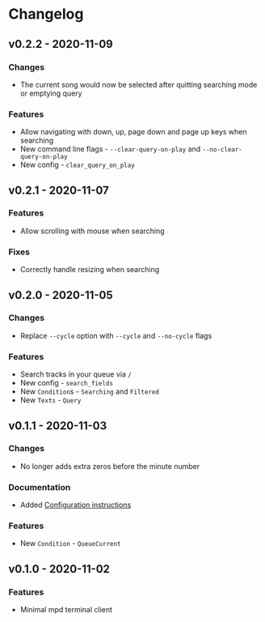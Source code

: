 # Changelog


## v0.2.2 - 2020-11-09

### Changes
- The current song would now be selected after quitting searching mode or emptying query

### Features
- Allow navigating with down, up, page down and page up keys when searching
- New command line flags - `--clear-query-on-play` and `--no-clear-query-on-play`
- New config - `clear_query_on_play`


## v0.2.1 - 2020-11-07

### Features
- Allow scrolling with mouse when searching

### Fixes
- Correctly handle resizing when searching


## v0.2.0 - 2020-11-05

### Changes
- Replace `--cycle` option with `--cycle` and `--no-cycle` flags

### Features
- Search tracks in your queue via `/`
- New config - `search_fields`
- New `Condition`s - `Searching` and `Filtered`
- New `Texts` - `Query`


## v0.1.1 - 2020-11-03

### Changes
- No longer adds extra zeros before the minute number

### Documentation
- Added [Configuration instructions](https://github.com/figsoda/mmtc/blob/main/Configuration.md)

### Features
- New `Condition` - `QueueCurrent`


## v0.1.0 - 2020-11-02

### Features
- Minimal mpd terminal client

